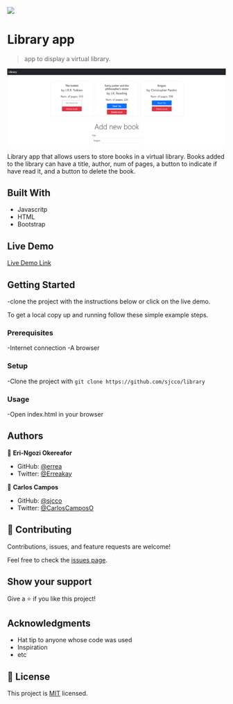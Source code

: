![](https://img.shields.io/badge/Microverse-blueviolet)

# Library app

> app to display a virtual library.

![screenshot](./assets/images/screenshot.png)

Library app that allows users to store books in a virtual library. Books added to the library can have a title, author, num of pages, a button to indicate if have read it, and a button to delete the book.

## Built With

- Javascritp 
- HTML 
- Bootstrap

## Live Demo

[Live Demo Link](https://sjcco.github.io/library/)


## Getting Started
-clone the project with the instructions below or click on the live demo.


To get a local copy up and running follow these simple example steps.

### Prerequisites
-Internet connection
-A browser

### Setup

-Clone the project with `git clone https://github.com/sjcco/library`

### Usage

-Open index.html in your browser

## Authors

👤 **Eri-Ngozi Okereafor**

- GitHub: [@errea](https://github.com/errea)
- Twitter: [@Erreakay](https://twitter.com/Erreakay)

👤 **Carlos Campos**

- GitHub: [@sjcco](https://github.com/sjcco)
- Twitter: [@CarlosCamposO](https://twitter.com/CarlosCamposO)

## 🤝 Contributing

Contributions, issues, and feature requests are welcome!

Feel free to check the [issues page](https://github.com/sjcco/library/issues/).

## Show your support

Give a ⭐️ if you like this project!

## Acknowledgments

- Hat tip to anyone whose code was used
- Inspiration
- etc

## 📝 License

This project is [MIT](lic.url) licensed.
